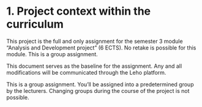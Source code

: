 # 1. Project context within the curriculum

This project is the full and only assignment for the semester 3 module “Analysis and
Development project” (6 ECTS). No retake is possible for this module. This is a group
assignment.

This document serves as the baseline for the assignment. Any and all modifications will be
communicated through the Leho platform.

This is a group assignment. You’ll be assigned into a predetermined group by the lecturers.
Changing groups during the course of the project is not possible.